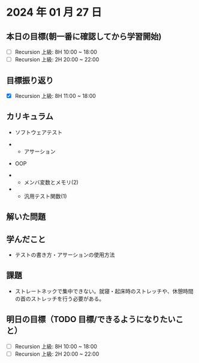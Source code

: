 # 2024 年 01 月 27 日

## 本日の目標(朝一番に確認してから学習開始)

- [ ] Recursion 上級: 8H 10:00 ~ 18:00
- [ ] Recursion 上級: 2H 20:00 ~ 22:00

## 目標振り返り

- [x] Recursion 上級: 8H 11:00 ~ 18:00

## カリキュラム

- ソフトウェアテスト
- - アサーション

- OOP
- - メンバ変数とメモリ(2)
- - 汎用テスト関数(1)

## 解いた問題

## 学んだこと

- テストの書き方・アサーションの使用方法

## 課題

- ストレートネックで集中できない。就寝・起床時のストレッチや、休憩時間の首のストレッチを行う必要がある。

## 明日の目標（TODO 目標/できるようになりたいこと）

- [ ] Recursion 上級: 8H 10:00 ~ 18:00
- [ ] Recursion 上級: 2H 20:00 ~ 22:00
